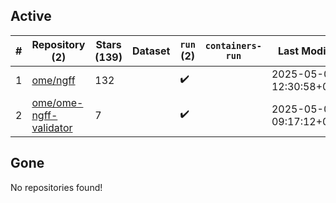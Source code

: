 ## Active
| # | Repository (2) | Stars (139) | Dataset | `run` (2) | `containers-run` | Last Modified |
| --- | --- | --- | --- | --- | --- | --- |
| 1 | [ome/ngff](https://github.com/ome/ngff) | 132 |  | :heavy_check_mark: |  | 2025-05-09 12:30:58+00:00 |
| 2 | [ome/ome-ngff-validator](https://github.com/ome/ome-ngff-validator) | 7 |  | :heavy_check_mark: |  | 2025-05-06 09:17:12+00:00 |

## Gone
No repositories found!
